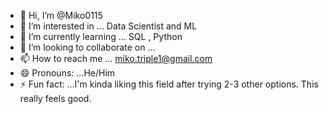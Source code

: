 - 👋 Hi, I’m @Miko0115
- 👀 I’m interested in ... Data Scientist and ML
- 🌱 I’m currently learning ... SQL , Python 
- 💞️ I’m looking to collaborate on ...
- 📫 How to reach me ... miko.triple1@gmail.com
- 😄 Pronouns: ...He/Him
- ⚡ Fun fact: ...I'm kinda liking this field after trying 2-3 other options. This really feels good.

<!---
Miko0115/Miko0115 is a ✨ special ✨ repository because its `README.md` (this file) appears on your GitHub profile.
You can click the Preview link to take a look at your changes.
--->
